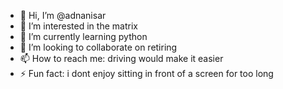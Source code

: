 - 👋 Hi, I’m @adnanisar
- 👀 I’m interested in the matrix
- 🌱 I’m currently learning python
- 💞️ I’m looking to collaborate on retiring
- 📫 How to reach me: driving would make it easier
- ⚡ Fun fact: i dont enjoy sitting in front of a screen for too long

<!---
adnanisar/adnanisar is a ✨ special ✨ repository because its `README.md` (this file) appears on your GitHub profile.
You can click the Preview link to take a look at your changes.
--->
